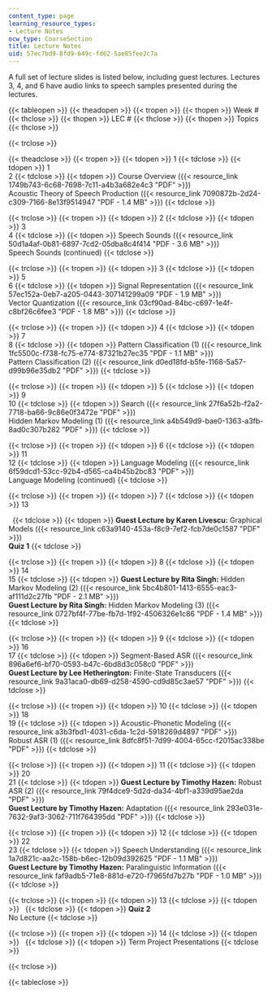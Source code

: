 ```yaml
---
content_type: page
learning_resource_types:
- Lecture Notes
ocw_type: CourseSection
title: Lecture Notes
uid: 57ec7bd9-8fd9-649c-fd62-5ae85fee2c7a
---
```


A full set of lecture slides is listed below, including guest lectures. Lectures 3, 4, and 6 have audio links to speech samples presented during the lectures.

{{< tableopen >}}
{{< theadopen >}}
{{< tropen >}}
{{< thopen >}}
Week #
{{< thclose >}}
{{< thopen >}}
LEC #
{{< thclose >}}
{{< thopen >}}
Topics
{{< thclose >}}

{{< trclose >}}

{{< theadclose >}}
{{< tropen >}}
{{< tdopen >}}
1
{{< tdclose >}}
{{< tdopen >}}
1  
2
{{< tdclose >}}
{{< tdopen >}}
Course Overview ({{< resource_link 1749b743-6c68-7698-7c11-a4b3a682e4c3 "PDF" >}})  
Acoustic Theory of Speech Production ({{< resource_link 7090872b-2d24-c309-7166-8e13f9514947 "PDF - 1.4 MB" >}})
{{< tdclose >}}

{{< trclose >}}
{{< tropen >}}
{{< tdopen >}}
2
{{< tdclose >}}
{{< tdopen >}}
3  
4
{{< tdclose >}}
{{< tdopen >}}
Speech Sounds ({{< resource_link 50d1a4af-0b81-6897-7cd2-05dba8c4f414 "PDF - 3.6 MB" >}})  
Speech Sounds (continued)
{{< tdclose >}}

{{< trclose >}}
{{< tropen >}}
{{< tdopen >}}
3
{{< tdclose >}}
{{< tdopen >}}
5  
6
{{< tdclose >}}
{{< tdopen >}}
Signal Representation ({{< resource_link 57ec152a-0eb7-a205-0443-307141299a09 "PDF - 1.9 MB" >}})  
Vector Quantization ({{< resource_link 03cf90ad-84bc-c697-1e4f-c8bf26c6fee3 "PDF - 1.8 MB" >}})
{{< tdclose >}}

{{< trclose >}}
{{< tropen >}}
{{< tdopen >}}
4
{{< tdclose >}}
{{< tdopen >}}
7  
8
{{< tdclose >}}
{{< tdopen >}}
Pattern Classification (1) ({{< resource_link 1fc5500c-f738-fc75-e774-87321b27ec35 "PDF - 1.1 MB" >}})  
Pattern Classification (2) ({{< resource_link d0ed18fd-b5fe-1168-5a57-d99b96e35db2 "PDF" >}})
{{< tdclose >}}

{{< trclose >}}
{{< tropen >}}
{{< tdopen >}}
5
{{< tdclose >}}
{{< tdopen >}}
9  
10
{{< tdclose >}}
{{< tdopen >}}
Search ({{< resource_link 27f6a52b-f2a2-7718-ba66-9c86e0f3472e "PDF" >}})  
Hidden Markov Modeling (1) ({{< resource_link a4b549d9-bae0-1363-a3fb-8ad0c307b282 "PDF" >}})
{{< tdclose >}}

{{< trclose >}}
{{< tropen >}}
{{< tdopen >}}
6
{{< tdclose >}}
{{< tdopen >}}
11  
12
{{< tdclose >}}
{{< tdopen >}}
Language Modeling ({{< resource_link 6f59dcd1-53cc-92b4-d565-ca4b45b2bc83 "PDF" >}})  
Language Modeling (continued)
{{< tdclose >}}

{{< trclose >}}
{{< tropen >}}
{{< tdopen >}}
7
{{< tdclose >}}
{{< tdopen >}}
13  
  
 
{{< tdclose >}}
{{< tdopen >}}
**Guest Lecture by Karen Livescu:** Graphical Models ({{< resource_link c63a9140-453a-f8c9-7ef2-fcb7de0c1587 "PDF" >}})  
**Quiz 1**
{{< tdclose >}}

{{< trclose >}}
{{< tropen >}}
{{< tdopen >}}
8
{{< tdclose >}}
{{< tdopen >}}
14  
15
{{< tdclose >}}
{{< tdopen >}}
**Guest Lecture by Rita Singh:** Hidden Markov Modeling (2) ({{< resource_link 5bc4b801-1413-6555-eac3-af111d2c27fb "PDF - 2.1 MB" >}})  
**Guest Lecture by Rita Singh:** Hidden Markov Modeling (3) ({{< resource_link 0727bf4f-77be-fb7d-1f92-4506326e1c86 "PDF - 1.4 MB" >}})
{{< tdclose >}}

{{< trclose >}}
{{< tropen >}}
{{< tdopen >}}
9
{{< tdclose >}}
{{< tdopen >}}
16  
17
{{< tdclose >}}
{{< tdopen >}}
Segment-Based ASR ({{< resource_link 896a6ef6-bf70-0593-b47c-6bd8d3c058c0 "PDF" >}})  
**Guest Lecture by Lee Hetherington:** Finite-State Transducers ({{< resource_link 9a31aca0-db69-d258-4590-cd9d85c3ae57 "PDF" >}})
{{< tdclose >}}

{{< trclose >}}
{{< tropen >}}
{{< tdopen >}}
10
{{< tdclose >}}
{{< tdopen >}}
18  
19
{{< tdclose >}}
{{< tdopen >}}
Acoustic-Phonetic Modeling ({{< resource_link a3b3fbd1-4031-c6da-1c2d-5918269d4897 "PDF" >}})  
Robust ASR (1) ({{< resource_link 8dfc8f51-7d99-4004-65cc-f2015ac338be "PDF" >}})
{{< tdclose >}}

{{< trclose >}}
{{< tropen >}}
{{< tdopen >}}
11
{{< tdclose >}}
{{< tdopen >}}
20  
21
{{< tdclose >}}
{{< tdopen >}}
**Guest Lecture by Timothy Hazen:** Robust ASR (2) ({{< resource_link 79f4dce9-5d2d-da34-4bf1-a339d95ae2da "PDF" >}})  
**Guest Lecture by Timothy Hazen:** Adaptation ({{< resource_link 293e031e-7632-9af3-3062-711f764395dd "PDF" >}})
{{< tdclose >}}

{{< trclose >}}
{{< tropen >}}
{{< tdopen >}}
12
{{< tdclose >}}
{{< tdopen >}}
22  
23
{{< tdclose >}}
{{< tdopen >}}
Speech Understanding ({{< resource_link 1a7d821c-aa2c-158b-b6ec-12b09d392625 "PDF - 1.1 MB" >}})  
**Guest Lecture by Timothy Hazen:** Paralinguistic Information ({{< resource_link faf9adb5-71e8-881d-e720-f7965fd7b27b "PDF - 1.0 MB" >}})
{{< tdclose >}}

{{< trclose >}}
{{< tropen >}}
{{< tdopen >}}
13
{{< tdclose >}}
{{< tdopen >}}
 
{{< tdclose >}}
{{< tdopen >}}
**Quiz 2**  
No Lecture
{{< tdclose >}}

{{< trclose >}}
{{< tropen >}}
{{< tdopen >}}
14
{{< tdclose >}}
{{< tdopen >}}
 
{{< tdclose >}}
{{< tdopen >}}
Term Project Presentations
{{< tdclose >}}

{{< trclose >}}

{{< tableclose >}}